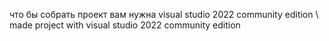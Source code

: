что бы собрать проект вам нужна visual studio 2022 community edition \ made project with visual studio 2022 community edition

